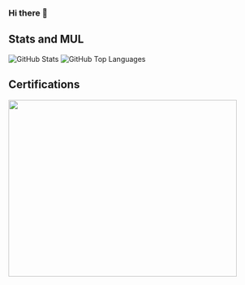 ### Hi there 👋

## Stats and MUL

![GitHub Stats](https://github-readme-stats-l10es.vercel.app/api?username=l10es&count_private=true&show_icons=true&theme=github_dark)
![GitHub Top Languages](https://github-readme-stats-l10es.vercel.app/api/top-langs/?username=l10es&layout=compact&theme=github_dark)

## Certifications

<img src="./assets/AWS Certified Cloud Practitioner certificate.png" width="450" height="347.727">

<!--
**l10es/l10es** is a ✨ _special_ ✨ repository because its `README.md` (this file) appears on your GitHub profile.

Here are some ideas to get you started:

- 🔭 I’m currently working on ...
- 🌱 I’m currently learning ...
- 👯 I’m looking to collaborate on ...
- 🤔 I’m looking for help with ...
- 💬 Ask me about ...
- 📫 How to reach me: ...
- 😄 Pronouns: ...
- ⚡ Fun fact: ...
-->
